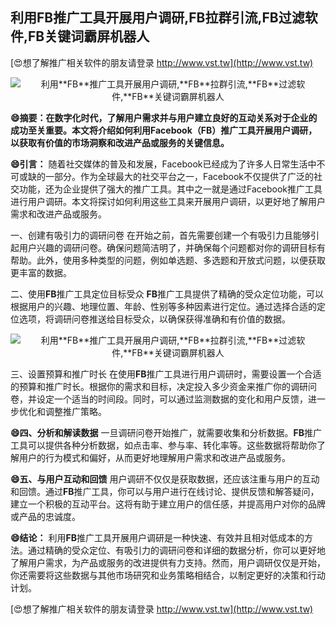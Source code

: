 ## **利用**FB**推广工具开展用户调研,**FB**拉群引流,**FB**过滤软件,**FB**关键词霸屏机器人**

[😍想了解推广相关软件的朋友请登录 http://www.vst.tw](http://www.vst.tw)

 <center><img src="https://vst.tw/MP4/tuiguang/png/3.png" alt="利用**FB**推广工具开展用户调研,**FB**拉群引流,**FB**过滤软件,**FB**关键词霸屏机器人"></center>

**😄摘要：在数字化时代，了解用户需求并与用户建立良好的互动关系对于企业的成功至关重要。本文将介绍如何利用Facebook（**FB**）推广工具开展用户调研，以获取有价值的市场洞察和改进产品或服务的关键信息。**

**😄引言：**
随着社交媒体的普及和发展，Facebook已经成为了许多人日常生活中不可或缺的一部分。作为全球最大的社交平台之一，Facebook不仅提供了广泛的社交功能，还为企业提供了强大的推广工具。其中之一就是通过Facebook推广工具进行用户调研。本文将探讨如何利用这些工具来开展用户调研，以更好地了解用户需求和改进产品或服务。

一、创建有吸引力的调研问卷
在开始之前，首先需要创建一个有吸引力且能够引起用户兴趣的调研问卷。确保问题简洁明了，并确保每个问题都对你的调研目标有帮助。此外，使用多种类型的问题，例如单选题、多选题和开放式问题，以便获取更丰富的数据。

二、使用**FB**推广工具定位目标受众
**FB**推广工具提供了精确的受众定位功能，可以根据用户的兴趣、地理位置、年龄、性别等多种因素进行定位。通过选择合适的定位选项，将调研问卷推送给目标受众，以确保获得准确和有价值的数据。

 <center><img src="https://vst.tw/MP4/tuiguang/png/2.png" alt="利用**FB**推广工具开展用户调研,**FB**拉群引流,**FB**过滤软件,**FB**关键词霸屏机器人"></center>

三、设置预算和推广时长
在使用**FB**推广工具进行用户调研时，需要设置一个合适的预算和推广时长。根据你的需求和目标，决定投入多少资金来推广你的调研问卷，并设定一个适当的时间段。同时，可以通过监测数据的变化和用户反馈，进一步优化和调整推广策略。

**😄四、分析和解读数据**
一旦调研问卷开始推广，就需要收集和分析数据。**FB**推广工具可以提供各种分析数据，如点击率、参与率、转化率等。这些数据将帮助你了解用户的行为模式和偏好，从而更好地理解用户需求和改进产品或服务。

**😄五、与用户互动和回馈**
用户调研不仅仅是获取数据，还应该注重与用户的互动和回馈。通过**FB**推广工具，你可以与用户进行在线讨论、提供反馈和解答疑问，建立一个积极的互动平台。这将有助于建立用户的信任感，并提高用户对你的品牌或产品的忠诚度。

**😄结论：**
利用**FB**推广工具开展用户调研是一种快速、有效并且相对低成本的方法。通过精确的受众定位、有吸引力的调研问卷和详细的数据分析，你可以更好地了解用户需求，为产品或服务的改进提供有力支持。然而，用户调研仅仅是开始，你还需要将这些数据与其他市场研究和业务策略相结合，以制定更好的决策和行动计划。

[😍想了解推广相关软件的朋友请登录 http://www.vst.tw](http://www.vst.tw)



